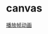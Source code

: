 # canvas

[播放帧动画](http://htmlpreview.github.io/?https://github.com/gnoLoaiX/canvas/blob/master/%E5%B8%A7%E5%8A%A8%E7%94%BB.html)

